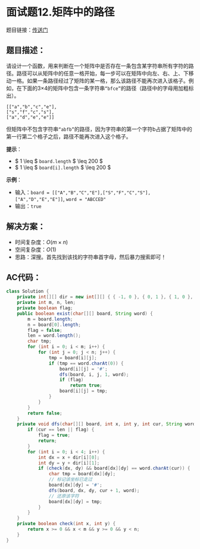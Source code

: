 # 面试题12.矩阵中的路径
题目链接：[传送门](https://leetcode-cn.com/problems/ju-zhen-zhong-de-lu-jing-lcof/)

## 题目描述：
请设计一个函数，用来判断在一个矩阵中是否存在一条包含某字符串所有字符的路径。路径可以从矩阵中的任意一格开始，每一步可以在矩阵中向左、右、上、下移动一格。如果一条路径经过了矩阵的某一格，那么该路径不能再次进入该格子。例如，在下面的3×4的矩阵中包含一条字符串`“bfce”`的路径（路径中的字母用加粗标出）。

```
[["a","b","c","e"],
["s","f","c","s"],
["a","d","e","e"]]
```

但矩阵中不包含字符串`“abfb”`的路径，因为字符串的第一个字符b占据了矩阵中的第一行第二个格子之后，路径不能再次进入这个格子。

**提示**：

- $ 1 \leq $ `board.length` $ \leq 200 $
- $ 1 \leq $ `board[i].length` $ \leq 200 $

**示例**：

- 输入：`board = [["A","B","C","E"],["S","F","C","S"],["A","D","E","E"]]`, `word = "ABCCED"`
- 输出：`true`

## 解决方案：
- 时间复杂度：$O(m \times n)$
- 空间复杂度：$O(1)$
- 思路：深搜。首先找到该找的字符串首字母，然后暴力搜索即可！

## AC代码：
```java
class Solution {
	private int[][] dir = new int[][] { { -1, 0 }, { 0, 1 }, { 1, 0 }, { 0, -1 } };
	private int m, n, len;
	private boolean flag;
	public boolean exist(char[][] board, String word) {
		m = board.length;
		n = board[0].length;
		flag = false;
		len = word.length();
		char tmp;
		for (int i = 0; i < m; i++) {
			for (int j = 0; j < n; j++) {
				tmp = board[i][j];
				if (tmp == word.charAt(0)) {
					board[i][j] = '#';
					dfs(board, i, j, 1, word);
					if (flag)
						return true;
					board[i][j] = tmp;
				}
			}
		}
		return false;
	}
	private void dfs(char[][] board, int x, int y, int cur, String word) {
		if (cur == len || flag) {
			flag = true;
			return;
		}
		for (int i = 0; i < 4; i++) {
			int dx = x + dir[i][0];
			int dy = y + dir[i][1];
			if (check(dx, dy) && board[dx][dy] == word.charAt(cur)) {
				char tmp = board[dx][dy];
                // 标记该坐标已走过
				board[dx][dy] = '#';
				dfs(board, dx, dy, cur + 1, word);
                // 还原该字符
				board[dx][dy] = tmp;
			}
		}
	}
	private boolean check(int x, int y) {
		return x >= 0 && x < m && y >= 0 && y < n;
	}
}
```